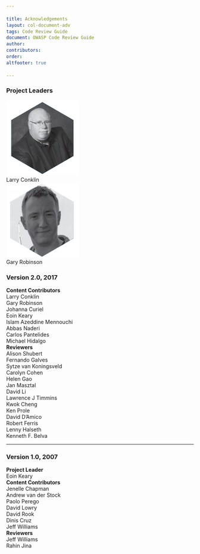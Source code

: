 ```yaml
---

title: Acknowledgements
layout: col-document-adv
tags: Code Review Guide
document: OWASP Code Review Guide
author:
contributors:
order: 
altfooter: true

---
```


<link href="{{ '/assets/css/styles.css' }}" rel="stylesheet">

<div class='leader-header'>
  <h3>Project Leaders</h3>
    <div class='leader-pic'><img src="/assets/images/lconklin.png">
        <br>Larry Conklin
    </div>
    <div class='leader-pic'><img src="/assets/images/grobinson.png">
        <br>Gary Robinson
    </div>
</div>
<div class='ack-div'>
<h3>Version 2.0, 2017</h3>
<div class='contributors'>
<div>
<strong>Content Contributors</strong><br>
Larry Conklin<br>
Gary Robinson<br>
Johanna Curiel<br>
Eoin Keary<br>
Islam Azeddine Mennouchi<br>
Abbas Naderi<br>
Carlos Pantelides<br>
Michael Hidalgo
</div>
<div>
<strong>Reviewers</strong><br>
Alison Shubert<br>
Fernando Galves<br>
Sytze van Koningsveld<br>
Carolyn Cohen<br>
Helen Gao<br>
Jan Masztal<br>
David Li<br>
Lawrence J Timmins<br>
Kwok Cheng<br>
Ken Prole<br>
David D’Amico<br>
Robert Ferris<br>
Lenny Halseth<br>
Kenneth F. Belva
</div>
</div>
</div>
<hr>
<div class='ack-div'>
<h3>Version 1.0, 2007</h3>
<div class='contributors'>
<div>
<strong>Project Leader</strong><br>
Eoin Keary<br>
</div>
<div>
<strong>Content Contributors</strong><br>
Jenelle Chapman<br>
Andrew van der Stock<br>
Paolo Perego<br>
David Lowry<br>
David Rook<br>
Dinis Cruz<br>
Jeff Williams
</div>
<div>
<strong>Reviewers</strong><br>
Jeff Williams<br>
Rahin Jina
</div>
</div>
</div>